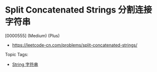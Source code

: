 # Split Concatenated Strings 分割连接字符串

[0000555] (Medium) (Plus)

- https://leetcode-cn.com/problems/split-concatenated-strings/

Topic Tags:

- [String 字符串](https://leetcode-cn.com/tag/string/)
